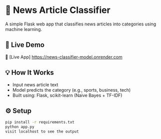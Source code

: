 # 📰 News Article Classifier

A simple Flask web app that classifies news articles into categories using machine learning.

## 🚀 Live Demo

🔗 [Live App] https://news-classifier-model.onrender.com  


## 💡 How It Works

- Input news article text
- Model predicts the category (e.g., sports, business, tech)
- Built using: Flask, scikit-learn (Naive Bayes + TF-IDF)

## ⚙️ Setup

```bash
pip install -r requirements.txt
python app.py
visit localhost to see the output
